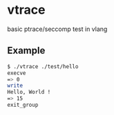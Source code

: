 # vtrace
basic ptrace/seccomp test in vlang

## Example

```bash
$ ./vtrace ./test/hello
execve
=> 0
write
Hello, World !
=> 15
exit_group
```
